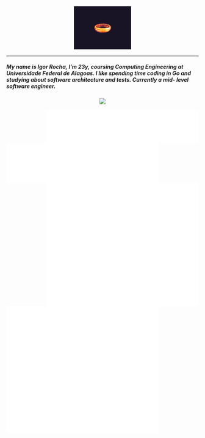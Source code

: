 <div align='center'>
  <img width="150" src="ring.gif"/>
  <hr>
</div>

<div align='left'>
  <h5>My name is Igor Rocha, I'm 23y, coursing Computing Engineering at Universidade Federal de Alagoas. I like spending time coding in Go and studying about software architecture and tests. Currently a mid- 
      level software engineer.</h5>
  <p align="center">
     <a href="https://skillicons.dev">
        <img src="https://skillicons.dev/icons?i=go,laravel,php,nodejs,javascript,vue,docker,ubuntu,notion,mysql,git" />
     </a>
  </p>
</div>
<div>
 <img align='right' width="400" src='metrics.plugin.activity.svg'/>
</div>

<div>
  <img align='left' width="400" src='languages.svg'/>
  <img align='right' width="400" src='metrics.plugin.achievements.compact.svg'/>
</div>

<div>
 <img align='left' width="400" src='metrics.plugin.code.svg'/>
 <img aign='right' width="400" src='metrics.plugin.leetcode.svg'/>
</div>





